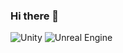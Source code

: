### Hi there 👋
![Unity](https://img.shields.io/badge/unity-%23000000.svg?style=for-the-badge&logo=unity&logoColor=white)
	![Unreal Engine](https://img.shields.io/badge/unrealengine-%23313131.svg?style=for-the-badge&logo=unrealengine&logoColor=white)
<!--
**fluetanol/fluetanol** is a ✨ _special_ ✨ repository because its `README.md` (this file) appears on your GitHub profile.


Here are some ideas to get you started:

- 🔭 I’m currently working on ...
- 🌱 I’m currently learning ...
- 👯 I’m looking to collaborate on ...
- 🤔 I’m looking for help with ...
- 💬 Ask me about ...
- 📫 How to reach me: ...
- 😄 Pronouns: ...
- ⚡ Fun fact: ...
-->

